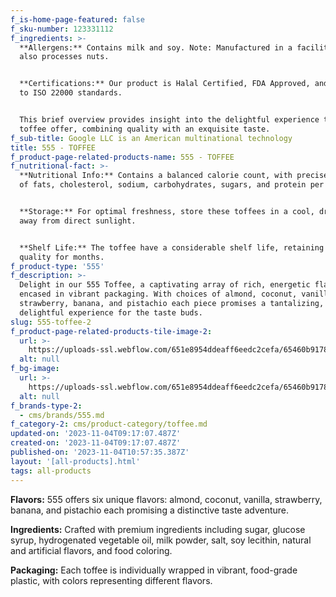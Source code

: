 ```yaml
---
f_is-home-page-featured: false
f_sku-number: 123331112
f_ingredients: >-
  **Allergens:** Contains milk and soy. Note: Manufactured in a facility that
  also processes nuts.


  ‍**Certifications:** Our product is Halal Certified, FDA Approved, and adheres
  to ISO 22000 standards.


  This brief overview provides insight into the delightful experience that these
  toffee offer, combining quality with an exquisite taste.
f_sub-title: Google LLC is an American multinational technology
title: 555 - TOFFEE
f_product-page-related-products-name: 555 - TOFFEE
f_nutritional-fact: >-
  **Nutritional Info:** Contains a balanced calorie count, with precise amounts
  of fats, cholesterol, sodium, carbohydrates, sugars, and protein per serving.


  ‍**Storage:** For optimal freshness, store these toffees in a cool, dry place,
  away from direct sunlight.


  ‍**Shelf Life:** The toffee have a considerable shelf life, retaining their
  quality for months.
f_product-type: '555'
f_description: >-
  Delight in our 555 Toffee, a captivating array of rich, energetic flavors
  encased in vibrant packaging. With choices of almond, coconut, vanilla,
  strawberry, banana, and pistachio each piece promises a tantalizing,
  delightful experience for the taste buds.
slug: 555-toffee-2
f_product-page-related-products-tile-image-2:
  url: >-
    https://uploads-ssl.webflow.com/651e8954ddeaff6eedc2cefa/65460b91780ec7c28f3b187d_555%20tofees2.png
  alt: null
f_bg-image:
  url: >-
    https://uploads-ssl.webflow.com/651e8954ddeaff6eedc2cefa/65460b91780ec7c28f3b187d_555%20tofees2.png
  alt: null
f_brands-type-2:
  - cms/brands/555.md
f_category-2: cms/product-category/toffee.md
updated-on: '2023-11-04T09:17:07.487Z'
created-on: '2023-11-04T09:17:07.487Z'
published-on: '2023-11-04T10:57:35.387Z'
layout: '[all-products].html'
tags: all-products
---
```


**Flavors:** 555 offers six unique flavors: almond, coconut, vanilla, strawberry, banana, and pistachio each promising a distinctive taste adventure.

‍**Ingredients:** Crafted with premium ingredients including sugar, glucose syrup, hydrogenated vegetable oil, milk powder, salt, soy lecithin, natural and artificial flavors, and food coloring.

‍**Packaging:** Each toffee is individually wrapped in vibrant, food-grade plastic, with colors representing different flavors.
